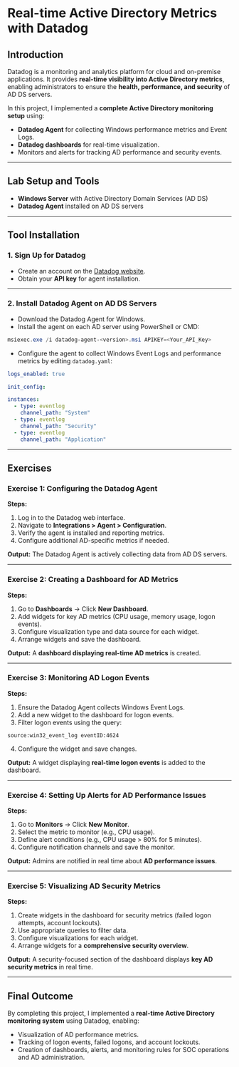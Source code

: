 # Real-time Active Directory Metrics with Datadog

## Introduction

Datadog is a monitoring and analytics platform for cloud and on-premise applications. It provides **real-time visibility into Active Directory metrics**, enabling administrators to ensure the **health, performance, and security** of AD DS servers.

In this project, I implemented a **complete Active Directory monitoring setup** using:

* **Datadog Agent** for collecting Windows performance metrics and Event Logs.
* **Datadog dashboards** for real-time visualization.
* Monitors and alerts for tracking AD performance and security events.

---

## Lab Setup and Tools

* **Windows Server** with Active Directory Domain Services (AD DS)
* **Datadog Agent** installed on AD DS servers

---

## Tool Installation

### 1. Sign Up for Datadog

* Create an account on the [Datadog website](https://www.datadoghq.com/).
* Obtain your **API key** for agent installation.

---

### 2. Install Datadog Agent on AD DS Servers

* Download the Datadog Agent for Windows.
* Install the agent on each AD server using PowerShell or CMD:

```powershell
msiexec.exe /i datadog-agent-<version>.msi APIKEY=<Your_API_Key>
```

* Configure the agent to collect Windows Event Logs and performance metrics by editing `datadog.yaml`:

```yaml
logs_enabled: true

init_config:

instances:
  - type: eventlog
    channel_path: "System"
  - type: eventlog
    channel_path: "Security"
  - type: eventlog
    channel_path: "Application"
```

---

## Exercises

### Exercise 1: Configuring the Datadog Agent

**Steps:**

1. Log in to the Datadog web interface.
2. Navigate to **Integrations > Agent > Configuration**.
3. Verify the agent is installed and reporting metrics.
4. Configure additional AD-specific metrics if needed.

**Output:**
The Datadog Agent is actively collecting data from AD DS servers.

---

### Exercise 2: Creating a Dashboard for AD Metrics

**Steps:**

1. Go to **Dashboards** → Click **New Dashboard**.
2. Add widgets for key AD metrics (CPU usage, memory usage, logon events).
3. Configure visualization type and data source for each widget.
4. Arrange widgets and save the dashboard.

**Output:**
A **dashboard displaying real-time AD metrics** is created.

---

### Exercise 3: Monitoring AD Logon Events

**Steps:**

1. Ensure the Datadog Agent collects Windows Event Logs.
2. Add a new widget to the dashboard for logon events.
3. Filter logon events using the query:

```text
source:win32_event_log eventID:4624
```

4. Configure the widget and save changes.

**Output:**
A widget displaying **real-time logon events** is added to the dashboard.

---

### Exercise 4: Setting Up Alerts for AD Performance Issues

**Steps:**

1. Go to **Monitors** → Click **New Monitor**.
2. Select the metric to monitor (e.g., CPU usage).
3. Define alert conditions (e.g., CPU usage > 80% for 5 minutes).
4. Configure notification channels and save the monitor.

**Output:**
Admins are notified in real time about **AD performance issues**.

---

### Exercise 5: Visualizing AD Security Metrics

**Steps:**

1. Create widgets in the dashboard for security metrics (failed logon attempts, account lockouts).
2. Use appropriate queries to filter data.
3. Configure visualizations for each widget.
4. Arrange widgets for a **comprehensive security overview**.

**Output:**
A security-focused section of the dashboard displays **key AD security metrics** in real time.

---

## Final Outcome

By completing this project, I implemented a **real-time Active Directory monitoring system** using Datadog, enabling:

* Visualization of AD performance metrics.
* Tracking of logon events, failed logons, and account lockouts.
* Creation of dashboards, alerts, and monitoring rules for SOC operations and AD administration.
